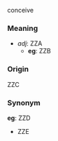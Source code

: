 conceive
### Meaning
+ _adj_: ZZA
	+ __eg__: ZZB

### Origin

ZZC

### Synonym

__eg__: ZZD

+ ZZE


